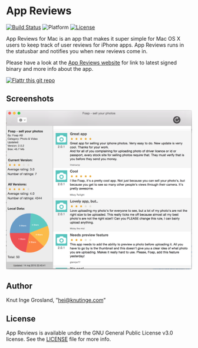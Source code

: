 # App Reviews

[![Build Status](https://travis-ci.org/knutigro/AppReviews.svg?branch=master)](https://travis-ci.org/knutigro/AppReviews)
![Platform](https://img.shields.io/badge/platform-osx-orange.svg)
[![License](http://img.shields.io/:license-GNU-blue.svg)](https://github.com/knutigro/AppReviews/blob/develop/LICENSE)

App Reviews for Mac is an app that makes it super simple for Mac OS X users to keep track of user reviews for iPhone apps. App Reviews runs in the statusbar and notifies you when new reviews come in.

Please have a look at the [App Reviews website](http://knutigro.github.io/apps/app-reviews/) for link to latest signed binary and more info about the app. 

[![Flattr this git repo](http://api.flattr.com/button/flattr-badge-large.png)](https://flattr.com/submit/auto?user_id=knutigro&url=https://github.com/knutigro/app-reviews-osx&title=AppReviews&language=Swift&tags=github&category=software)

## Screenshots

![Review-Screen](/Screenshots/review-screen.png?raw=true)

## Author

Knut Inge Grosland, ”hei@knutinge.com”

## License

App Reviews is available under the GNU General Public License v3.0 license. See the [LICENSE](LICENSE) file for more info.

